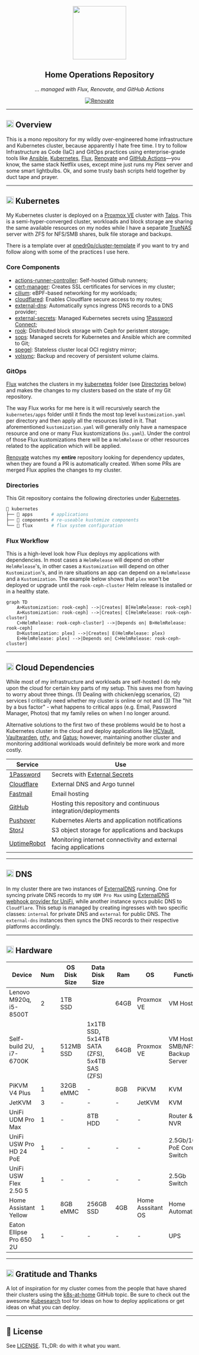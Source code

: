 <div align="center">

<img src="https://github.com/bykaj/home-ops/blob/main/assets/images/home-ops-logo.png?raw=true" align="center" width="144px" height="144px"/>

## Home Operations Repository

_... managed with Flux, Renovate, and GitHub Actions_

[![Renovate](https://img.shields.io/badge/powered_by-Renovate-blue?style=for-the-badge&logo=renovate)](https://www.mend.io/renovate/)

</div>

---

## <img src="https://fonts.gstatic.com/s/e/notoemoji/latest/1f4a1/512.gif" alt="💡" width="20" height="20"> Overview 

This is a mono repository for my wildly over-engineered home infrastructure and Kubernetes cluster, because apparently I hate free time. I try to follow Infrastructure as Code (IaC) and GitOps practices using enterprise-grade tools like [Ansible](https://www.ansible.com/), [Kubernetes](https://kubernetes.io/), [Flux](https://github.com/fluxcd/flux2), [Renovate](https://github.com/renovatebot/renovate) and [GitHub Actions](https://github.com/features/actions)—you know, the same stack Netflix uses, except mine just runs my Plex server and some smart lightbulbs. Ok, and some trusty bash scripts held together by duct tape and prayer.

---

## <img src="https://fonts.gstatic.com/s/e/notoemoji/latest/1f331/512.gif" alt="🌱" width="20" height="20"> Kubernetes

My Kubernetes cluster is deployed on a [Proxmox VE](https://www.proxmox.com) cluster with [Talos](https://www.talos.dev). This is a semi-hyper-converged cluster, workloads and block storage are sharing the same available resources on my nodes while I have a separate [TrueNAS](https://www.truenas.com) server with ZFS for NFS/SMB shares, bulk file storage and backups.

There is a template over at [onedr0p/cluster-template](https://github.com/onedr0p/cluster-template) if you want to try and follow along with some of the practices I use here.

### Core Components

- [actions-runner-controller](https://github.com/actions/actions-runner-controller): Self-hosted Github runners;
- [cert-manager](https://github.com/cert-manager/cert-manager): Creates SSL certificates for services in my cluster;
- [cilium](https://github.com/cilium/cilium): eBPF-based networking for my workloads;
- [cloudflared](https://github.com/cloudflare/cloudflared): Enables Cloudflare secure access to my routes;
- [external-dns](https://github.com/kubernetes-sigs/external-dns): Automatically syncs ingress DNS records to a DNS provider;
- [external-secrets](https://github.com/external-secrets/external-secrets): Managed Kubernetes secrets using [1Password Connect](https://github.com/1Password/connect);
- [rook](https://github.com/rook/rook): Distributed block storage with Ceph for peristent storage;
- [sops](https://github.com/getsops/sops): Managed secrets for Kubernetes and Ansible which are commited to Git;
- [spegel](https://github.com/spegel-org/spegel): Stateless cluster local OCI registry mirror;
- [volsync](https://github.com/backube/volsync): Backup and recovery of persistent volume claims.

### GitOps

[Flux](https://github.com/fluxcd/flux2) watches the clusters in my [kubernetes](./kubernetes/) folder (see [Directories](#directories) below) and makes the changes to my clusters based on the state of my Git repository.

The way Flux works for me here is it will recursively search the `kubernetes/apps` folder until it finds the most top level `kustomization.yaml` per directory and then apply all the resources listed in it. That aforementioned `kustomization.yaml` will generally only have a namespace resource and one or many Flux kustomizations (`ks.yaml`). Under the control of those Flux kustomizations there will be a `HelmRelease` or other resources related to the application which will be applied.

[Renovate](https://github.com/renovatebot/renovate) watches my **entire** repository looking for dependency updates, when they are found a PR is automatically created. When some PRs are merged Flux applies the changes to my cluster.

### Directories

This Git repository contains the following directories under [Kubernetes](./kubernetes/).

```sh
📁 kubernetes
├── 📁 apps       # applications
├── 📁 components # re-useable kustomize components
└── 📁 flux       # flux system configuration
```

### Flux Workflow

This is a high-level look how Flux deploys my applications with dependencies. In most cases a `HelmRelease` will depend on other `HelmRelease`'s, in other cases a `Kustomization` will depend on other `Kustomization`'s, and in rare situations an app can depend on a `HelmRelease` and a `Kustomization`. The example below shows that `plex` won't be deployed or upgrade until the `rook-ceph-cluster` Helm release is installed or in a healthy state.

```mermaid
graph TD
    A>Kustomization: rook-ceph] -->|Creates| B[HelmRelease: rook-ceph]
    A>Kustomization: rook-ceph] -->|Creates| C[HelmRelease: rook-ceph-cluster]
    C>HelmRelease: rook-ceph-cluster] -->|Depends on| B>HelmRelease: rook-ceph]
    D>Kustomization: plex] -->|Creates| E(HelmRelease: plex)
    E>HelmRelease: plex] -->|Depends on| C>HelmRelease: rook-ceph-cluster]
```

---

## <img src="https://fonts.gstatic.com/s/e/notoemoji/latest/1f636_200d_1f32b_fe0f/512.gif" alt="😶" width="20" height="20"> Cloud Dependencies

While most of my infrastructure and workloads are self-hosted I do rely upon the cloud for certain key parts of my setup. This saves me from having to worry about three things. (1) Dealing with chicken/egg scenarios, (2) services I critically need whether my cluster is online or not and (3) The "hit by a bus factor" - what happens to critical apps (e.g. Email, Password Manager, Photos) that my family relies on when I no longer around.

Alternative solutions to the first two of these problems would be to host a Kubernetes cluster in the cloud and deploy applications like [HCVault](https://www.vaultproject.io/), [Vaultwarden](https://github.com/dani-garcia/vaultwarden), [ntfy](https://ntfy.sh/), and [Gatus](https://gatus.io/); however, maintaining another cluster and monitoring additional workloads would definitely be more work and more costly.

| Service                                         | Use                                                               
|-------------------------------------------------|-------------------------------------------------------------------
| [1Password](https://1password.com/)             | Secrets with [External Secrets](https://external-secrets.io/)     
| [Cloudflare](https://www.cloudflare.com/)       | External DNS and Argo tunnel                                                   
| [Fastmail](https://fastmail.com/)               | Email hosting   
| [GitHub](https://github.com/)                   | Hosting this repository and continuous integration/deployments                                                      
| [Pushover](https://pushover.net/)               | Kubernetes Alerts and application notifications 
| [StorJ](https://storj.io)                       | S3 object storage for applications and backups                  
| [UptimeRobot](https://uptimerobot.com/)         | Monitoring internet connectivity and external facing applications 
                                                           
---

## <img src="https://fonts.gstatic.com/s/e/notoemoji/latest/1f30e/512.gif" alt="🌎" width="20" height="20"> DNS

In my cluster there are two instances of [ExternalDNS](https://github.com/kubernetes-sigs/external-dns) running. One for syncing private DNS records to my `UDM Pro Max` using [ExternalDNS webhook provider for UniFi](https://github.com/kashalls/external-dns-unifi-webhook), while another instance syncs public DNS to `Cloudflare`. This setup is managed by creating ingresses with two specific classes: `internal` for private DNS and `external` for public DNS. The `external-dns` instances then syncs the DNS records to their respective platforms accordingly.

---

## <img src="https://fonts.gstatic.com/s/e/notoemoji/latest/2699_fe0f/512.gif" alt="⚙" width="20" height="20"> Hardware

| Device                      | Num | OS Disk Size | Data Disk Size                  | Ram  | OS            | Function                |
|-----------------------------|-----|--------------|---------------------------------|------|---------------|-------------------------|
| Lenovo M920q, i5-8500T      | 2   | 1TB SSD      |                                 | 64GB | Proxmox VE    | VM Host                 |
| Self-build 2U, i7-6700K     | 1   | 512MB SSD    | 1x1TB SSD, 5x14TB SATA (ZFS), 5x4TB SAS (ZFS) | 64GB | Proxmox VE    | VM Host, SMB/NFS + Backup Server |
| PiKVM V4 Plus               | 1   | 32GB eMMC    | -                               | 8GB  | PiKVM         | KVM                     |
| JetKVM                      | 3   | -            | -                               | -    | JetKVM        | KVM                     |
| UniFi UDM Pro Max           | 1   | -            | 8TB HDD                         | -    | -             | Router & NVR            |
| UniFi USW Pro HD 24 PoE     | 1   | -            | -                               | -    | -             | 2.5Gb/10Gb PoE Core Switch |
| UniFi USW Flex 2.5G 5       | 1   | -            | -                               | -    | -             | 2.5Gb Switch            |
| Home Assistant Yellow       | 1   | 8GB eMMC     | 256GB SSD                       | 4GB  | Home Asssitant OS | Home Automation         |
| Eaton Ellipse Pro 650 2U    | 1   | -            | -                               | -    | -             | UPS                     |

---

## <img src="https://fonts.gstatic.com/s/e/notoemoji/latest/1f64f/512.gif" alt="🙏" width="20" height="20"> Gratitude and Thanks

A lot of inspiration for my cluster comes from the people that have shared their clusters using the [k8s-at-home](https://github.com/topics/k8s-at-home) GitHub topic. Be sure to check out the awesome [Kubesearch](http://kubesearch.dev) tool for ideas on how to deploy applications or get ideas on what you can deploy.

---

## 🔏 License

See [LICENSE](https://github.com/bykaj/home-ops/blob/main/LICENSE). TL;DR: do with it what you want.